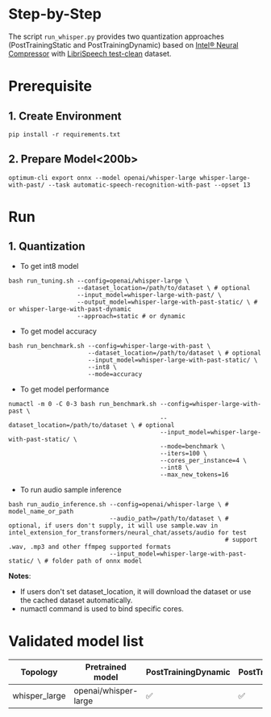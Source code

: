 Step-by-Step​
============
The script `run_whisper.py` provides two quantization approaches (PostTrainingStatic and PostTrainingDynamic) based on [Intel® Neural Compressor](https://github.com/intel/neural-compressor) with [LibriSpeech test-clean](https://huggingface.co/datasets/librispeech_asr) dataset.

# Prerequisite​
## 1. Create Environment​
```shell
pip install -r requirements.txt
```

## 2. Prepare Model<200b>
```
optimum-cli export onnx --model openai/whisper-large whisper-large-with-past/ --task automatic-speech-recognition-with-past --opset 13
```

# Run
## 1. Quantization

- To get int8 model

```
bash run_tuning.sh --config=openai/whisper-large \
                   --dataset_location=/path/to/dataset \ # optional
                   --input_model=whisper-large-with-past/ \
                   --output_model=whisper-large-with-past-static/ \ # or whisper-large-with-past-dynamic
                   --approach=static # or dynamic
```

- To get model accuracy

```
bash run_benchmark.sh --config=whisper-large-with-past \
                      --dataset_location=/path/to/dataset \ # optional
                      --input_model=whisper-large-with-past-static/ \
                      --int8 \
                      --mode=accuracy
```

- To get model performance

```
numactl -m 0 -C 0-3 bash run_benchmark.sh --config=whisper-large-with-past \
                                          --dataset_location=/path/to/dataset \ # optional
                                          --input_model=whisper-large-with-past-static/ \
                                          --mode=benchmark \
                                          --iters=100 \
                                          --cores_per_instance=4 \
                                          --int8 \
                                          --max_new_tokens=16
```

- To run audio sample inference

```
bash run_audio_inference.sh --config=openai/whisper-large \ # model_name_or_path
                            --audio_path=/path/to/dataset \ # optional, if users don't supply, it will use sample.wav in intel_extension_for_transformers/neural_chat/assets/audio for test
                                                            # support .wav, .mp3 and other ffmpeg supported formats
                            --input_model=whisper-large-with-past-static/ \ # folder path of onnx model
```

**Notes**: 
 - If users don't set dataset_location, it will download the dataset or use the cached dataset automatically.
 - numactl command is used to bind specific cores.

# Validated model list

|Topology|Pretrained model|PostTrainingDynamic|PostTrainingStatic
|---|------------------------------------|---|---
|whisper_large|openai/whisper-large| ✅| ✅|



